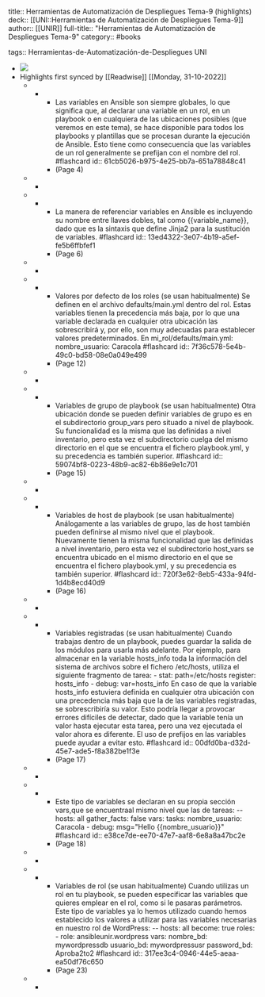 title:: Herramientas de Automatización de Despliegues Tema-9 (highlights)
deck:: [[UNI::Herramientas de Automatización de Despliegues Tema-9]]
author:: [[UNIR]]
full-title:: "Herramientas de Automatización de Despliegues Tema-9"
category:: #books

tags:: Herramientas-de-Automatización-de-Despliegues UNI

- ![](https://readwise-assets.s3.amazonaws.com/media/uploaded_book_covers/profile_22942/4973ab6c-aee6-4f19-ba05-d87b0c77b79e.jpg)
- Highlights first synced by [[Readwise]] [[Monday, 31-10-2022]]
	- -
		- Las variables en Ansible son  siempre globales, lo  que significa que,  al declarar una variable en un  rol, en un playbook o en cualquiera de las ubicaciones posibles (que veremos en este tema), se hace disponible para todos los playbooks y plantillas que se procesan durante la ejecución de Ansible. Esto tiene como consecuencia que las variables de un rol generalmente se prefijan con el nombre del rol. #flashcard
		  id:: 61cb5026-b975-4e25-bb7a-651a78848c41
		- (Page 4)
	- -
	- -
		- La manera de referenciar variables en Ansible es incluyendo su nombre entre llaves dobles, tal como {{variable_name}}, dado que es la sintaxis que define Jinja2 para la sustitución  de  variables. #flashcard
		  id:: 13ed4322-3e07-4b19-a5ef-fe5b6ffbfef1
		- (Page 6)
	- -
	- -
		- Valores por defecto de los roles (se usan habitualmente) Se definen en el archivo defaults/main.yml dentro del rol. Estas variables tienen la precedencia más baja, por lo que una variable declarada en cualquier otra ubicación las  sobrescribirá  y,  por  ello,  son  muy  adecuadas  para  establecer  valores predeterminados. En mi_rol/defaults/main.yml: nombre_usuario: Caracola #flashcard
		  id:: 7f36c578-5e4b-49c0-bd58-08e0a049e499
		- (Page 12)
	- -
	- -
		- Variables de grupo de playbook (se usan habitualmente) Otra  ubicación  donde  se  pueden  definir  variables  de  grupo  es  en  el  subdirectorio group_vars pero situado a nivel de playbook. Su funcionalidad es la misma que las definidas  a  nivel  inventario,  pero  esta  vez  el  subdirectorio  cuelga  del  mismo directorio  en  el  que  se  encuentra  el  fichero  playbook.yml,  y  su  precedencia  es también superior. #flashcard
		  id:: 59074bf8-0223-48b9-ac82-6b86e9e1c701
		- (Page 15)
	- -
	- -
		- Variables de host de playbook (se usan habitualmente) Análogamente  a  las  variables  de  grupo,  las  de  host  también  pueden  definirse  al mismo  nivel  que  el  playbook.  Nuevamente  tienen  la  misma  funcionalidad  que  las definidas a nivel inventario, pero esta vez el subdirectorio  host_vars se encuentra ubicado en el mismo directorio en el que se encuentra el fichero playbook.yml, y su precedencia es también superior. #flashcard
		  id:: 720f3e62-8eb5-433a-94fd-1d4b8ecd40d9
		- (Page 16)
	- -
	- -
		- Variables registradas (se usan habitualmente) Cuando trabajas dentro de un playbook, puedes guardar la salida de los módulos para usarla más adelante. Por ejemplo, para almacenar en la variable hosts_info toda la información del sistema de archivos sobre el fichero /etc/hosts, utiliza el siguiente fragmento de tarea: - stat: path=/etc/hosts register: hosts_info - debug: var=hosts_info En caso de que la variable hosts_info estuviera definida en cualquier otra ubicación con una precedencia más baja que la de las variables registradas, se sobrescribiría su valor. Esto podría llegar a provocar errores difíciles de detectar, dado que la variable tenía  un  valor  hasta  ejecutar  esta  tarea,  pero  una  vez  ejecutada  el  valor  ahora  es diferente. El uso de prefijos en las variables puede ayudar a evitar esto. #flashcard
		  id:: 00dfd0ba-d32d-45e7-ade5-f8a382be1f3e
		- (Page 17)
	- -
	- -
		- Este tipo de variables se declaran en su propia sección vars,que se encuentraal mismo nivel que las de tareas: -- hosts: all gather_facts: false vars: tasks: nombre_usuario: Caracola - debug: msg="Hello {{nombre_usuario}}" #flashcard
		  id:: e38ce7de-ee70-47e7-aaf8-6e8a8a47bc2e
		- (Page 18)
	- -
	- -
		- Variables de rol (se usan habitualmente) Cuando utilizas un rol en tu playbook, se pueden especificar las variables que quieres emplear en el rol, como si le pasaras parámetros. Este tipo de variables ya lo hemos utilizado cuando hemos establecido los valores a utilizar para las variables necesarias en nuestro rol de WordPress: -- hosts: all become: true roles: - role: ansibleunir.wordpress vars: nombre_bd: mywordpressdb usuario_bd: mywordpressusr password_bd: Aproba2to2 #flashcard
		  id:: 317ee3c4-0946-44e5-aeaa-ea50df76c650
		- (Page 23)
	- -